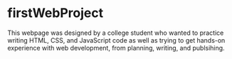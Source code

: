 # firstWebProject
This webpage was designed by a college student who wanted to practice writing HTML, CSS, and JavaScript code as well as trying to get hands-on experience with web development, from planning, writing, and publsihing.
